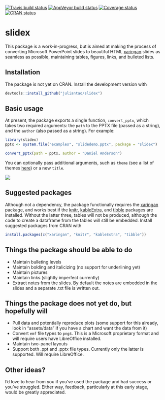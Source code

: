 
<!-- README.md is generated from README.Rmd. Please edit that file -->

[![Travis build
status](https://travis-ci.org/datalorax/slidex.svg?branch=master)](https://travis-ci.org/datalorax/slidex)
[![AppVeyor build
status](https://ci.appveyor.com/api/projects/status/github/datalorax/slidex?branch=master&svg=true)](https://ci.appveyor.com/project/datalorax/slidex)
[![Coverage
status](https://codecov.io/gh/datalorax/slidex/branch/master/graph/badge.svg)](https://codecov.io/github/datalorax/slidex?branch=master)
[![CRAN
status](https://www.r-pkg.org/badges/version/slidex)](https://cran.r-project.org/package=slidex)

# slidex

This package is a work-in-progress, but is aimed at making the process
of converting Microsoft PowerPoint slides to beautiful HTML
[xaringan](https://github.com/yihui/xaringan) slides as seamless as
possible, maintaining tables, figures, links, and bulleted lists.

## Installation

The package is not yet on CRAN. Install the development version with

``` r
devtools::install_github("juliantao/slidex")
```

## Basic usage

At present, the package exports a single function, `convert_pptx`, which
takes two required arguments: the `path` to the PPTX file (passed as a
string), and the `author` (also passed as a string). For example:

``` r
library(slidex)
pptx <- system.file("examples", "slidedemo.pptx", package = "slidex")

convert_pptx(path = pptx, author = "Daniel Anderson")
```

You can optionally pass additional arguments, such as `theme` (see a
list of themes
[here](https://github.com/yihui/xaringan/tree/master/inst/rmarkdown/templates/xaringan/resources))
or a new
`title`.

![](https://github.com/datalorax/slidex/raw/master/docs/slidex-preview.gif)

## Suggested packages

Although not a dependency, the package functionally requires the
[xaringan](https://github.com/yihui/xaringan) package, and works best if
the [knitr](https://github.com/yihui/knitr),
[kableExtra](https://github.com/haozhu233/kableExtra), and
[tibble](https://github.com/tidyverse/tibble) packages are installed.
Without the latter three, tables will not be produced, although the code
to create a dataframe from the tables will still be embedded. Install
suggested packages from CRAN with

``` r
install.packages(c("xaringan", "knitr", "kableExtra", "tibble"))
```

## Things the package **should** be able to do

  - Maintain bulleting levels
  - Maintain bolding and italicizing (no support for underlining yet)
  - Maintain pictures
  - Maintain links (slightly imperfect currently)
  - Extract notes from the slides. By default the notes are embedded in
    the slides and a separate .txt file is written out.

## Things the package does not yet do, but hopefully will

  - Pull data and potentially reproduce plots (some support for this
    already, look in “assets/data” if you have a chart and want the data
    from it)
  - Convert `emf` file types to `png`s. This is a Microsoft proprietary
    format and will require users have LibreOffice installed.
  - Maintain two-panel layouts
  - Support both .ppt and .pptx file types. Currently only the latter is
    supported. Will require LibreOffice.

## Other ideas?

I’d love to hear from you if you’ve used the package and had success or
you’ve struggled. Either way, feedback, particularly at this early
stage, would be greatly appreciated.
